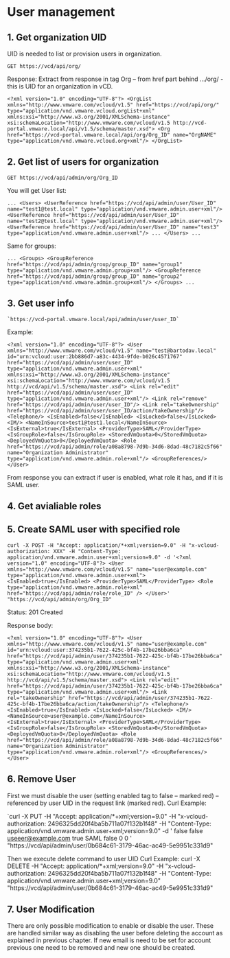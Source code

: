 # User management

## 1. Get organization UID
UID is needed to list or provision users in organization.

`GET https://vcd/api/org/`

Response:
Extract from response in tag Org – from href part behind …/org/ - this is UID for an organization in vCD.

`<?xml version="1.0" encoding="UTF-8"?>
<OrgList xmlns="http://www.vmware.com/vcloud/v1.5" href="https://vcd/api/org/" type="application/vnd.vmware.vcloud.orgList+xml" xmlns:xsi="http://www.w3.org/2001/XMLSchema-instance" xsi:schemaLocation="http://www.vmware.com/vcloud/v1.5 http://vcd-portal.vmware.local/api/v1.5/schema/master.xsd">
    <Org href="https://vcd-portal.vmware.local/api/org/Org_ID" name="OrgNAME" type="application/vnd.vmware.vcloud.org+xml"/>
</OrgList>`


## 2. Get list of users for organization

`GET https://vcd/api/admin/org/Org_ID`

You will get User list:

  `
  ...
  <Users>
        <UserReference href="https://vcd/api/admin/user/User_ID" name="test1@test.local" type="application/vnd.vmware.admin.user+xml"/>
        <UserReference href="https://vcd/api/admin/user/User_ID" name="test2@test.local" type="application/vnd.vmware.admin.user+xml"/>
        <UserReference href="https://vcd/api/admin/user/User_ID" name="test3" type="application/vnd.vmware.admin.user+xml"/>
        ...
    </Users>
    ...
    `

Same for groups:

`
...
<Groups>
        <GroupReference href="https://vcd/api/admin/group/group_ID" name="group1" type="application/vnd.vmware.admin.group+xml"/>
        <GroupReference href="https://vcd/api/admin/group/group_ID" name="group2" type="application/vnd.vmware.admin.group+xml"/>
    </Groups>
...    
`

## 3. Get user info

    `https://vcd-portal.vmware.local/api/admin/user/user_ID`

Example:

`<?xml version="1.0" encoding="UTF-8"?>
<User xmlns="http://www.vmware.com/vcloud/v1.5" name="test@bartodav.local" id="urn:vcloud:user:2bb886d7-a83c-4434-9fde-b026c4571767" href="https://vcd/api/admin/user/user_ID" type="application/vnd.vmware.admin.user+xml" xmlns:xsi="http://www.w3.org/2001/XMLSchema-instance" xsi:schemaLocation="http://www.vmware.com/vcloud/v1.5 http://vcd/api/v1.5/schema/master.xsd">
    <Link rel="edit" href="https://vcd/api/admin/user/user_ID" type="application/vnd.vmware.admin.user+xml"/>
    <Link rel="remove" href="https://vcd/api/admin/user/user_ID"/>
    <Link rel="takeOwnership" href="https://vcd/api/admin/user/user_ID/action/takeOwnership"/>
    <Telephone/>
    <IsEnabled>false</IsEnabled>
    <IsLocked>false</IsLocked>
    <IM/>
    <NameInSource>test1@test1.local</NameInSource>
    <IsExternal>true</IsExternal>
    <ProviderType>SAML</ProviderType>
    <IsGroupRole>false</IsGroupRole>
    <StoredVmQuota>0</StoredVmQuota>
    <DeployedVmQuota>0</DeployedVmQuota>
    <Role href="https://vcd/api/admin/role/a08a8798-7d9b-34d6-8dad-48c7182c5f66" name="Organization Administrator" type="application/vnd.vmware.admin.role+xml"/>
    <GroupReferences/>
</User>`
 
From response you can extract if user is enabled, what role it has, and if it is SAML user.

## 4. Get avialiable roles

## 5. Create SAML user with specified role

`curl -X POST
-H "Accept: application/*+xml;version=9.0"
-H "x-vcloud-authorization: XXX"
-H "Content-Type: application/vnd.vmware.admin.user+xml;version=9.0"
-d '<?xml version="1.0" encoding="UTF-8"?>
<User
xmlns="http://www.vmware.com/vcloud/v1.5"
name="user@example.com"
type="application/vnd.vmware.admin.user+xml">
<IsEnabled>true</IsEnabled>
<ProviderType>SAML</ProviderType>
<Role
type="application/vnd.vmware.admin.role+xml"
href="https://vcd/api/admin/role/role_ID" />
</User>'
"https://vcd/api/admin/org/Org_ID"`
 

Status: 201 Created

Response body:

`<?xml version="1.0" encoding="UTF-8"?>
<User xmlns="http://www.vmware.com/vcloud/v1.5" name="user@example.com" id="urn:vcloud:user:374235b1-7622-425c-bf4b-17be26bba6ca" href="https://vcd/api/admin/user/374235b1-7622-425c-bf4b-17be26bba6ca" type="application/vnd.vmware.admin.user+xml" xmlns:xsi="http://www.w3.org/2001/XMLSchema-instance" xsi:schemaLocation="http://www.vmware.com/vcloud/v1.5 http://vcd/api/v1.5/schema/master.xsd">
    <Link rel="edit" href="https://vcd/api/admin/user/374235b1-7622-425c-bf4b-17be26bba6ca" type="application/vnd.vmware.admin.user+xml"/>
    <Link rel="takeOwnership" href="https://vcd/api/admin/user/374235b1-7622-425c-bf4b-17be26bba6ca/action/takeOwnership"/>
    <Telephone/>
    <IsEnabled>true</IsEnabled>
    <IsLocked>false</IsLocked>
    <IM/>
    <NameInSource>user@example.com</NameInSource>
    <IsExternal>true</IsExternal>
    <ProviderType>SAML</ProviderType>
    <IsGroupRole>false</IsGroupRole>
    <StoredVmQuota>0</StoredVmQuota>
    <DeployedVmQuota>0</DeployedVmQuota>
    <Role href="https://vcd/api/admin/role/a08a8798-7d9b-34d6-8dad-48c7182c5f66" name="Organization Administrator" type="application/vnd.vmware.admin.role+xml"/>
    <GroupReferences/>
</User>`

## 6. Remove User
First we must disable the user (setting enabled tag to false – marked red) – referenced by user UID in the request link (marked red).
Curl Example:

`curl -X PUT
-H "Accept: application/*+xml;version=9.0"
-H "x-vcloud-authorization: 2496325dd20f4ba5b711a07f132b1f48"
-H "Content-Type: application/vnd.vmware.admin.user+xml;version=9.0"
-d '<?xml version="1.0" encoding="UTF-8"?>
<User xmlns="http://www.vmware.com/vcloud/v1.5" name="useeer@example.com" id="urn:vcloud:user:0b684c61-3179-46ac-ac49-5e9951c331d9" href="https://vcd/api/admin/user/0b684c61-3179-46ac-ac49-5e9951c331d9" type="application/vnd.vmware.admin.user+xml" xmlns:xsi="http://www.w3.org/2001/XMLSchema-instance" xsi:schemaLocation="http://www.vmware.com/vcloud/v1.5 http://vcd/api/v1.5/schema/master.xsd">
    <Link rel="edit" href="https://vcd/api/admin/user/0b684c61-3179-46ac-ac49-5e9951c331d9" type="application/vnd.vmware.admin.user+xml"/>
    <Link rel="takeOwnership" href="https://vcd/api/admin/user/0b684c61-3179-46ac-ac49-5e9951c331d9/action/takeOwnership"/>
    <Telephone/>
    <IsEnabled>false</IsEnabled>
    <IsLocked>false</IsLocked>
    <IM/>
    <NameInSource>useeer@example.com</NameInSource>
    <IsExternal>true</IsExternal>
    <ProviderType>SAML</ProviderType>
    <IsGroupRole>false</IsGroupRole>
    <StoredVmQuota>0</StoredVmQuota>
    <DeployedVmQuota>0</DeployedVmQuota>
    <Role href="https://vcd/api/admin/role/a08a8798-7d9b-34d6-8dad-48c7182c5f66" name="Organization Administrator" type="application/vnd.vmware.admin.role+xml"/>
    <GroupReferences/>
</User>'
"https://vcd/api/admin/user/0b684c61-3179-46ac-ac49-5e9951c331d9"
 
Then we execute delete command to user UID
Curl Example:
curl -X DELETE
-H "Accept: application/*+xml;version=9.0"
-H "x-vcloud-authorization: 2496325dd20f4ba5b711a07f132b1f48"
-H "Content-Type: application/vnd.vmware.admin.user+xml;version=9.0"
"https://vcd/api/admin/user/0b684c61-3179-46ac-ac49-5e9951c331d9"
 
## 7. User Modification
There are only possible modification to enable or disable the user.
These are handled similar way as disabling the user before deleting the account as explained in previous chapter. If new email is need to be set for account previous one need to be removed and new one should be created.
